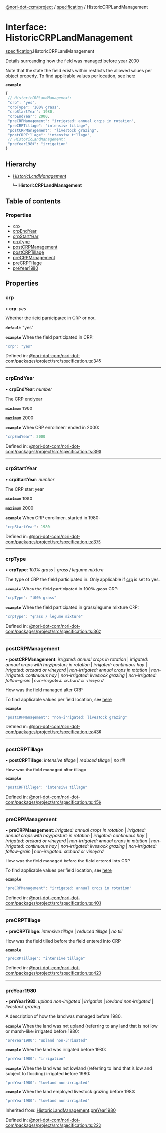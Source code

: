 [@nori-dot-com/project](../README.md) / [specification](../modules/specification.md) / HistoricCRPLandManagement

# Interface: HistoricCRPLandManagement

[specification](../modules/specification.md).HistoricCRPLandManagement

Details surrounding how the field was managed before year 2000

Note that the state the field exists within restricts the allowed values per object property. To find applicable values per location, see [here](https://docs.google.com/spreadsheets/d/e/2PACX-1vQQnIlyxCENwJvw5Luyg2Ikbn_X0FvMTNr2J6n5Y2xwcR6oi4OA2jNW-B2DrslTKtrmQxg03byZ_aRV/pubhtml)

**`example`** 

```js
{
 // HistoricCRPLandManagement:
 "crp": "yes",
 "crpType": "100% grass",
 "crpStartYear": 1980,
 "crpEndYear": 2000,
 "preCRPManagement": "irrigated: annual crops in rotation",
 "preCRPTillage": "intensive tillage",
 "postCRPManagement": "livestock grazing",
 "postCRPTillage": "intensive tillage",
 // HistoricLandManagement:
 "preYear1980": "irrigation"
}
```

## Hierarchy

* [*HistoricLandManagement*](specification.historiclandmanagement.md)

  ↳ **HistoricCRPLandManagement**

## Table of contents

### Properties

- [crp](specification.historiccrplandmanagement.md#crp)
- [crpEndYear](specification.historiccrplandmanagement.md#crpendyear)
- [crpStartYear](specification.historiccrplandmanagement.md#crpstartyear)
- [crpType](specification.historiccrplandmanagement.md#crptype)
- [postCRPManagement](specification.historiccrplandmanagement.md#postcrpmanagement)
- [postCRPTillage](specification.historiccrplandmanagement.md#postcrptillage)
- [preCRPManagement](specification.historiccrplandmanagement.md#precrpmanagement)
- [preCRPTillage](specification.historiccrplandmanagement.md#precrptillage)
- [preYear1980](specification.historiccrplandmanagement.md#preyear1980)

## Properties

### crp

• **crp**: *yes*

Whether the field participated in CRP or not.

**`default`** "yes"

**`example`** <caption>When the field participated in CRP:</caption>

```js
"crp": "yes"
```

Defined in: [@nori-dot-com/nori-dot-com/packages/project/src/specification.ts:345](https://github.com/nori-dot-eco/nori-dot-com/blob/88bf3ab/packages/project/src/specification.ts#L345)

___

### crpEndYear

• **crpEndYear**: *number*

The CRP end year

**`minimum`** 1980

**`maximum`** 2000

**`example`** <caption>When CRP enrollment ended in 2000:</caption>

```js
"crpEndYear": 2000
```

Defined in: [@nori-dot-com/nori-dot-com/packages/project/src/specification.ts:390](https://github.com/nori-dot-eco/nori-dot-com/blob/88bf3ab/packages/project/src/specification.ts#L390)

___

### crpStartYear

• **crpStartYear**: *number*

The CRP start year

**`minimum`** 1980

**`maximum`** 2000

**`example`** <caption>When CRP enrollment started in 1980:</caption>

```js
"crpStartYear": 1980
```

Defined in: [@nori-dot-com/nori-dot-com/packages/project/src/specification.ts:376](https://github.com/nori-dot-eco/nori-dot-com/blob/88bf3ab/packages/project/src/specification.ts#L376)

___

### crpType

• **crpType**: *100% grass* \| *grass / legume mixture*

The type of CRP the field participated in. Only applicable if [crp](#crp) is set to yes.

**`example`** <caption>When the field participated in 100% grass CRP:</caption>

```js
"crpType": "100% grass"
```

**`example`** <caption>When the field participated in grass/legume mixture CRP:</caption>

```js
"crpType": "grass / legume mixture"
```

Defined in: [@nori-dot-com/nori-dot-com/packages/project/src/specification.ts:362](https://github.com/nori-dot-eco/nori-dot-com/blob/88bf3ab/packages/project/src/specification.ts#L362)

___

### postCRPManagement

• **postCRPManagement**: *irrigated: annual crops in rotation* \| *irrigated: annual crops with hay/pasture in rotation* \| *irrigated: continuous hay* \| *irrigated: orchard or vineyard* \| *non-irrigated: annual crops in rotation* \| *non-irrigated: continuous hay* \| *non-irrigated: livestock grazing* \| *non-irrigated: fallow-grain* \| *non-irrigated: orchard or vineyard*

How was the field managed after CRP

To find applicable values per field location, see [here](https://docs.google.com/spreadsheets/d/e/2PACX-1vQQnIlyxCENwJvw5Luyg2Ikbn_X0FvMTNr2J6n5Y2xwcR6oi4OA2jNW-B2DrslTKtrmQxg03byZ_aRV/pubhtml)

**`example`** 

```js
"postCRPManagement": "non-irrigated: livestock grazing"
```

Defined in: [@nori-dot-com/nori-dot-com/packages/project/src/specification.ts:436](https://github.com/nori-dot-eco/nori-dot-com/blob/88bf3ab/packages/project/src/specification.ts#L436)

___

### postCRPTillage

• **postCRPTillage**: *intensive tillage* \| *reduced tillage* \| *no till*

How was the field managed after tillage

**`example`** 

```js
"postCRPTillage": "intensive tillage"
```

Defined in: [@nori-dot-com/nori-dot-com/packages/project/src/specification.ts:456](https://github.com/nori-dot-eco/nori-dot-com/blob/88bf3ab/packages/project/src/specification.ts#L456)

___

### preCRPManagement

• **preCRPManagement**: *irrigated: annual crops in rotation* \| *irrigated: annual crops with hay/pasture in rotation* \| *irrigated: continuous hay* \| *irrigated: orchard or vineyard* \| *non-irrigated: annual crops in rotation* \| *non-irrigated: continuous hay* \| *non-irrigated: livestock grazing* \| *non-irrigated: fallow-grain* \| *non-irrigated: orchard or vineyard*

How was the field managed before the field entered into CRP

To find applicable values per field location, see [here](https://docs.google.com/spreadsheets/d/e/2PACX-1vQQnIlyxCENwJvw5Luyg2Ikbn_X0FvMTNr2J6n5Y2xwcR6oi4OA2jNW-B2DrslTKtrmQxg03byZ_aRV/pubhtml)

**`example`** 

```js
"preCRPManagement": "irrigated: annual crops in rotation"
```

Defined in: [@nori-dot-com/nori-dot-com/packages/project/src/specification.ts:403](https://github.com/nori-dot-eco/nori-dot-com/blob/88bf3ab/packages/project/src/specification.ts#L403)

___

### preCRPTillage

• **preCRPTillage**: *intensive tillage* \| *reduced tillage* \| *no till*

How was the field tilled before the field entered into CRP

**`example`** 

```js
"preCRPTillage": "intensive tillage"
```

Defined in: [@nori-dot-com/nori-dot-com/packages/project/src/specification.ts:423](https://github.com/nori-dot-eco/nori-dot-com/blob/88bf3ab/packages/project/src/specification.ts#L423)

___

### preYear1980

• **preYear1980**: *upland non-irrigated* \| *irrigation* \| *lowland non-irrigated* \| *livestock grazing*

A description of how the land was managed before 1980.

**`example`** <caption>When the land was not upland (referring to any land that is not low or marsh-like) irrigated before 1980:</caption>

```js
"preYear1980": "upland non-irrigated"
```

**`example`** <caption>When the land was irrigated before 1980:</caption>

```js
"preYear1980": "irrigation"
```

**`example`** <caption>When the land was not lowland (referring to land that is low and subject to flooding) irrigated before 1980:</caption>

```js
"preYear1980": "lowland non-irrigated"
```

**`example`** <caption>When the land employed livestock grazing before 1980:</caption>

```js
"preYear1980": "lowland non-irrigated"
```

Inherited from: [HistoricLandManagement](specification.historiclandmanagement.md).[preYear1980](specification.historiclandmanagement.md#preyear1980)

Defined in: [@nori-dot-com/nori-dot-com/packages/project/src/specification.ts:223](https://github.com/nori-dot-eco/nori-dot-com/blob/88bf3ab/packages/project/src/specification.ts#L223)
